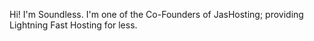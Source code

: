 Hi! I'm Soundless.
I'm one of the Co-Founders of JasHosting; providing Lightning Fast Hosting for less.
